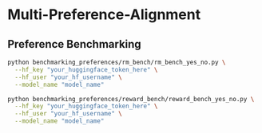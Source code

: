 # Multi-Preference-Alignment

## Preference Benchmarking

```bash
python benchmarking_preferences/rm_bench/rm_bench_yes_no.py \
  --hf_key "your_huggingface_token_here" \
  --hf_user "your_hf_username" \
  --model_name "model_name"
```


```bash
python benchmarking_preferences/reward_bench/reward_bench_yes_no.py \
  --hf_key "your_huggingface_token_here" \
  --hf_user "your_hf_username" \
  --model_name "model_name"
```
